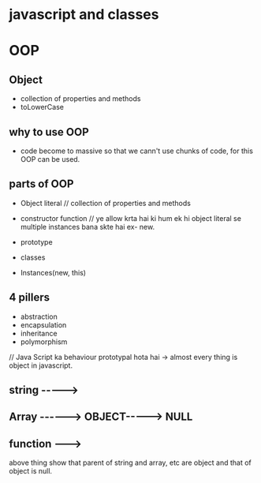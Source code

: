 # javascript and classes

# OOP

## Object
- collection of properties and methods
- toLowerCase

## why to use OOP
- code become to massive so that we cann't use chunks of code, for this OOP can be used.

## parts of OOP
- Object literal // collection of properties and methods

- constructor function // ye allow krta hai ki hum ek hi object literal se multiple instances bana skte hai ex- new.
- prototype
- classes
- Instances(new, this)

## 4 pillers
- abstraction
- encapsulation
- inheritance
- polymorphism


// Java Script ka behaviour prototypal hota hai
-> almost every thing is object in javascript.

## string ----->
## Array ------>    OBJECT-----> NULL
## function --->

above thing show that parent of string and array, etc are object and that of object is null.